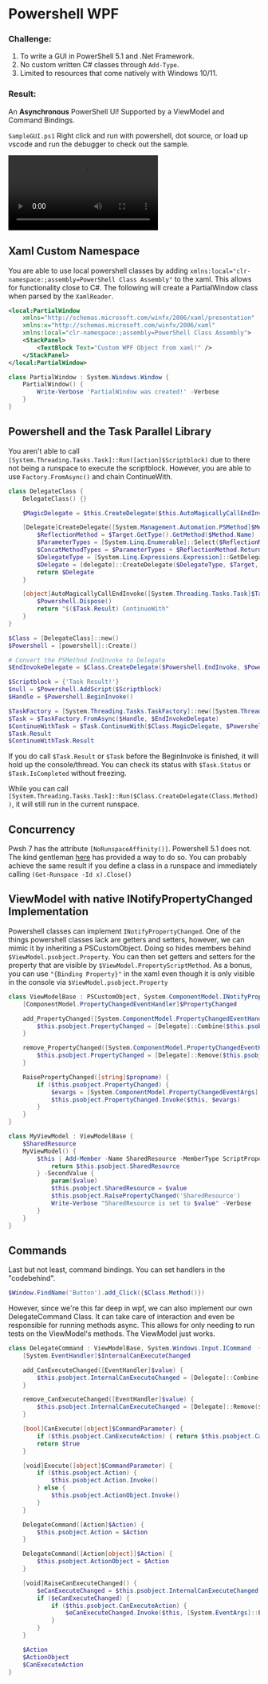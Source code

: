 # Powershell WPF

### Challenge:
1. To write a GUI in PowerShell 5.1 and .Net Framework.
2. No custom written C# classes through `Add-Type`.
3. Limited to resources that come natively with Windows 10/11.

### Result:
An **Asynchronous** PowerShell UI! Supported by a ViewModel and Command Bindings.

`SampleGUI.ps1` Right click and run with powershell, dot source, or load up vscode and run the debugger to check out the sample.

![SampleVideo](SampleVideo.mp4)

## Xaml Custom Namespace
You are able to use local powershell classes by adding `xmlns:local="clr-namespace:;assembly=PowerShell Class Assembly"` to the xaml. This allows for functionality close to C#. The following will create a PartialWindow class when parsed by the `XamlReader`.

```xml
<local:PartialWindow
    xmlns="http://schemas.microsoft.com/winfx/2006/xaml/presentation"
    xmlns:x="http://schemas.microsoft.com/winfx/2006/xaml"
    xmlns:local="clr-namespace:;assembly=PowerShell Class Assembly">
    <StackPanel>
        <TextBlock Text="Custom WPF Object from xaml!" />
    </StackPanel>
</local:PartialWindow>
```

```Powershell
class PartialWindow : System.Windows.Window {
    PartialWindow() {
        Write-Verbose 'PartialWindow was created!' -Verbose
    }
}
```

## Powershell and the Task Parallel Library
You aren't able to call `[System.Threading.Tasks.Task]::Run([action]$Scriptblock)` due to there not being a runspace to execute the scriptblock. However, you are able to use `Factory.FromAsync()` and chain ContinueWith.
```Powershell
class DelegateClass {
    DelegateClass() {}

    $MagicDelegate = $this.CreateDelegate($this.AutoMagicallyCallEndInvoke, $this)

    [Delegate]CreateDelegate([System.Management.Automation.PSMethod]$Method, $Target) {
        $ReflectionMethod = $Target.GetType().GetMethod($Method.Name)
        $ParameterTypes = [System.Linq.Enumerable]::Select($ReflectionMethod.GetParameters(), [func[object,object]]{$args[0].parametertype})
        $ConcatMethodTypes = $ParameterTypes + $ReflectionMethod.ReturnType
        $DelegateType = [System.Linq.Expressions.Expression]::GetDelegateType($ConcatMethodTypes)
        $Delegate = [delegate]::CreateDelegate($DelegateType, $Target, $ReflectionMethod.Name)
        return $Delegate
    }

    [object]AutoMagicallyCallEndInvoke([System.Threading.Tasks.Task]$Task, [object]$Powershell) {
        $Powershell.Dispose()
        return "$($Task.Result) ContinueWith"
    }
}

$Class = [DelegateClass]::new()
$Powershell = [powershell]::Create()

# Convert the PSMethod EndInvoke to Delegate
$EndInvokeDelegate = $Class.CreateDelegate($Powershell.EndInvoke, $Powershell)

$Scriptblock = {'Task Result!'}
$null = $Powershell.AddScript($Scriptblock)
$Handle = $Powershell.BeginInvoke()

$TaskFactory = [System.Threading.Tasks.TaskFactory]::new([System.Threading.Tasks.TaskScheduler]::Default)
$Task = $TaskFactory.FromAsync($Handle, $EndInvokeDelegate)
$ContinueWithTask = $Task.ContinueWith($Class.MagicDelegate, $Powershell)
$Task.Result
$ContinueWithTask.Result

```

If you do call `$Task.Result` or `$Task` before the BeginInvoke is finished, it will hold up the console/thread. You can check its status with `$Task.Status` or `$Task.IsCompleted` without freezing.

While you can call `[System.Threading.Tasks.Task]::Run($Class.CreateDelegate(Class.Method))`, it will still run in the current runspace.

## Concurrency
Pwsh 7 has the attribute `[NoRunspaceAffinity()]`. Powershell 5.1 does not. The kind gentleman [here](https://github.com/PowerShell/PowerShell/issues/3651#issuecomment-306968528) has provided a way to do so. You can probably achieve the same result if you define a class in a runspace and immediately calling `(Get-Runspace -Id x).Close()`

## ViewModel with native INotifyPropertyChanged Implementation
Powershell classes can implement `INotifyPropertyChanged`. One of the things powershell classes lack are getters and setters, however, we can mimic it by inheriting a PSCustomObject. Doing so hides members behind `$ViewModel.psobject.Property`. You can then set getters and setters for the property that are visible by `$ViewModel.PropertyScriptMethod`. As a bonus, you can use `"{Binding Property}"` in the xaml even though it is only visible in the console via `$ViewModel.psobject.Property`

```Powershell
class ViewModelBase : PSCustomObject, System.ComponentModel.INotifyPropertyChanged {
    [ComponentModel.PropertyChangedEventHandler]$PropertyChanged

	add_PropertyChanged([System.ComponentModel.PropertyChangedEventHandler]$handler) {
        $this.psobject.PropertyChanged = [Delegate]::Combine($this.psobject.PropertyChanged, $handler)
	}

	remove_PropertyChanged([System.ComponentModel.PropertyChangedEventHandler]$handler) {
        $this.psobject.PropertyChanged = [Delegate]::Remove($this.psobject.PropertyChanged, $handler)
	}

	RaisePropertyChanged([string]$propname) {
	    if ($this.psobject.PropertyChanged) {
            $evargs = [System.ComponentModel.PropertyChangedEventArgs]::new($propname)
            $this.psobject.PropertyChanged.Invoke($this, $evargs)
	    }
	}
}

class MyViewModel : ViewModelBase {
    $SharedResource
    MyViewModel() {
        $this | Add-Member -Name SharedResource -MemberType ScriptProperty -Value {
			return $this.psobject.SharedResource
		} -SecondValue {
			param($value)
			$this.psobject.SharedResource = $value
			$this.psobject.RaisePropertyChanged('SharedResource')
            Write-Verbose "SharedResource is set to $value" -Verbose
		}
    }
}
```

## Commands
Last but not least, command bindings. You can set handlers in the "codebehind".
```Powershell
$Window.FindName('Button').add_Click({$Class.Method()})
```

However, since we're this far deep in wpf, we can also implement our own DelegateCommand Class. It can take care of interaction and even be responsible for running methods async. This allows for only needing to run tests on the ViewModel's methods. The ViewModel just works.
```Powershell
class DelegateCommand : ViewModelBase, System.Windows.Input.ICommand  {
    [System.EventHandler]$InternalCanExecuteChanged

    add_CanExecuteChanged([EventHandler]$value) {
        $this.psobject.InternalCanExecuteChanged = [Delegate]::Combine($this.psobject.InternalCanExecuteChanged, $value)
    }

    remove_CanExecuteChanged([EventHandler]$value) {
        $this.psobject.InternalCanExecuteChanged = [Delegate]::Remove($this.psobject.InternalCanExecuteChanged, $value)
    }

    [bool]CanExecute([object]$CommandParameter) {
        if ($this.psobject.CanExecuteAction) { return $this.psobject.CanExecuteAction.Invoke() }
        return $true
    }

    [void]Execute([object]$CommandParameter) {
        if ($this.psobject.Action) {
            $this.psobject.Action.Invoke()
        } else {
            $this.psobject.ActionObject.Invoke()
        }
    }

    DelegateCommand([Action]$Action) {
        $this.psobject.Action = $Action
    }

    DelegateCommand([Action[object]]$Action) {
        $this.psobject.ActionObject = $Action
    }

    [void]RaiseCanExecuteChanged() {
        $eCanExecuteChanged = $this.psobject.InternalCanExecuteChanged
        if ($eCanExecuteChanged) {
            if ($this.psobject.CanExecuteAction) {
                $eCanExecuteChanged.Invoke($this, [System.EventArgs]::Empty)
            }
        }
    }

    $Action
    $ActionObject
    $CanExecuteAction
}
```
